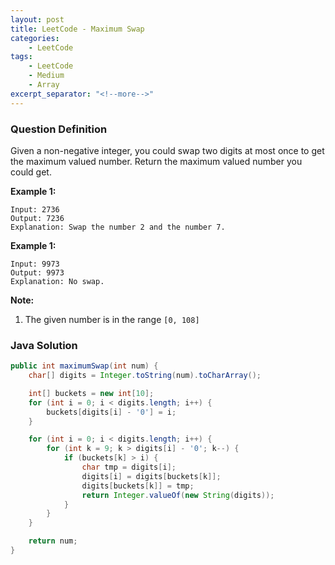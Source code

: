 ```yaml
---
layout: post
title: LeetCode - Maximum Swap
categories:
    - LeetCode
tags:
    - LeetCode
    - Medium
    - Array
excerpt_separator: "<!--more-->"
---
```


### Question Definition

Given a non-negative integer, you could swap two digits at most once to get the maximum valued number. Return the maximum valued number you could get.
<!--more-->

**Example 1:**

```
Input: 2736
Output: 7236
Explanation: Swap the number 2 and the number 7.
```

**Example 1:**

```
Input: 9973
Output: 9973
Explanation: No swap.
```

**Note:**
1. The given number is in the range `[0, 108]`

### Java Solution
```java
public int maximumSwap(int num) {
    char[] digits = Integer.toString(num).toCharArray();

    int[] buckets = new int[10];
    for (int i = 0; i < digits.length; i++) {
        buckets[digits[i] - '0'] = i;
    }

    for (int i = 0; i < digits.length; i++) {
        for (int k = 9; k > digits[i] - '0'; k--) {
            if (buckets[k] > i) {
                char tmp = digits[i];
                digits[i] = digits[buckets[k]];
                digits[buckets[k]] = tmp;
                return Integer.valueOf(new String(digits));
            }
        }
    }

    return num;
}
```
